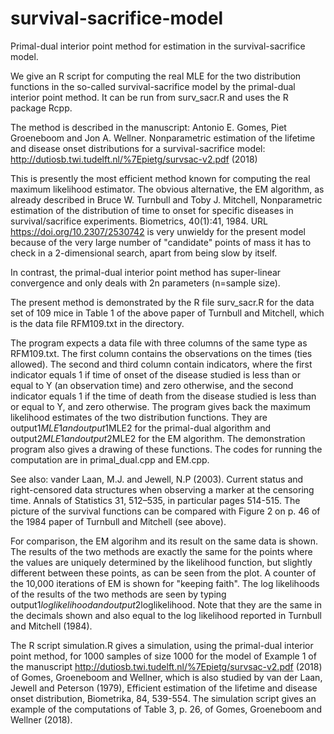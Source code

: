 # survival-sacrifice-model

Primal-dual interior point method for estimation in the
survival-sacrifice model.

We give an R script for computing the real MLE for the two
distribution functions in the so-called survival-sacrifice model by the primal-dual interior point method. It can be run from surv_sacr.R and uses the R package Rcpp.

The method is described in the manuscript:  Antonio E. Gomes, Piet Groeneboom
and Jon A. Wellner. Nonparametric estimation of the lifetime and
disease onset distributions for a survival-sacrifice model:
http://dutiosb.twi.tudelft.nl/%7Epietg/survsac-v2.pdf (2018)

This is presently the most efficient method known for computing the real
maximum likelihood estimator. The obvious alternative, the EM algorithm,
as already described in Bruce W. Turnbull and Toby J. Mitchell,
Nonparametric estimation of the distribution of time to onset for
specific diseases in survival/sacrifice experiments. Biometrics,
40(1):41, 1984. URL https://doi.org/10.2307/2530742 is very unwieldy for
the present model because of the very large number of "candidate" points
of mass it has to check in a 2-dimensional search, apart from being slow
by itself.

In contrast, the primal-dual interior point method has
super-linear convergence and only deals with 2n parameters (n=sample size).

The present method is demonstrated by the R file surv_sacr.R for the data 
set of 109 mice in Table 1 of the above paper of Turnbull and Mitchell,
which is the data file RFM109.txt in the directory.

The program expects a data file with three columns of the same type as RFM109.txt.
The first column contains the observations on the times (ties allowed).
The second and third column contain indicators, where the first indicator equals 1
if time of onset of the disease studied is less than or equal to Y (an observation time)
and zero otherwise, and the second indicator equals 1 if the time of death from the
disease studied is less than or equal to Y, and zero otherwise. The program gives back
the maximum likelihood estimates of the two distribution functions. They are output1$MLE1
and output1$MLE2 for the primal-dual algorithm and output2$MLE1
and output2$MLE2 for the EM algorithm. The demonstration program also gives a drawing of
these functions.
The codes for running the computation are in primal_dual.cpp and EM.cpp.

See also: vander Laan, M.J. and Jewell, N.P (2003). Current status and right-censored
data structures when observing a marker at the censoring time. Annals of
Statistics 31, 512–535, in particular pages 514-515.
The picture of the survival functions can be compared with Figure 2 on p. 46 of the
1984 paper of Turnbull and Mitchell (see above).

For comparison, the EM algorihm and its result on the same data is shown. The results
of the two methods are exactly the same for the points where the values are uniquely
determined by the likelihood function, but slightly different between these points,
as can be seen from the plot. A counter of the 10,000 iterations of EM is shown for "keeping faith".
The log likelihoods of the results of the two methods are seen by typing
output1$loglikelihood and output2$loglikelihood. Note that they are the same in the
decimals shown and also equal to the log likelihood reported in Turnbull and Mitchell (1984).

The R script simulation.R gives a simulation, using the primal-dual interior point method, for 1000 samples of size 1000 for the model of Example 1 of the manuscript http://dutiosb.twi.tudelft.nl/%7Epietg/survsac-v2.pdf (2018) of Gomes, Groeneboom and Wellner, which is also studied by van der Laan, Jewell and Peterson (1979), Efficient estimation of the lifetime and disease onset distribution, Biometrika, 84, 539-554. The simulation script gives an example of the computations of Table 3, p. 26, of Gomes, Groeneboom and Wellner (2018).
